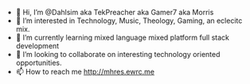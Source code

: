 - 👋 Hi, I’m @Dahlsim aka TekPreacher aka Gamer7 aka Morris 
- 👀 I’m interested in Technology, Music, Theology, Gaming, an eclecitc mix. 
- 🌱 I’m currently learning mixed language mixed platform full stack development 
- 💞️ I’m looking to collaborate on interesting technology oriented opportunities. 
- 📫 How to reach me http://mhres.ewrc.me  

<!---
Dahlsim/Dahlsim is a ✨ special ✨ repository because its `README.md` (this file) appears on your GitHub profile.
You can click the Preview link to take a look at your changes.
--->
